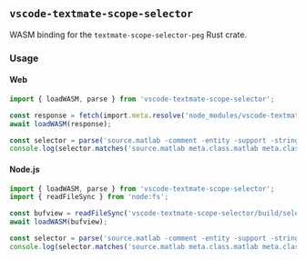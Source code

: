 ## `vscode-textmate-scope-selector`

WASM binding for the `textmate-scope-selector-peg` Rust crate.

### Usage

#### Web

```typescript
import { loadWASM, parse } from 'vscode-textmate-scope-selector';

const response = fetch(import.meta.resolve('node_modules/vscode-textmate-scope-selector/build/selector.wasm'));
await loadWASM(response);

const selector = parse('source.matlab -comment -entity -support -string -variable -interpolation -source.shell');
console.log(selector.matches('source.matlab meta.class.matlab meta.class.declaration.matlab entity.name.type.class.matlab'));
```

#### Node.js

```typescript
import { loadWASM, parse } from 'vscode-textmate-scope-selector';
import { readFileSync } from 'node:fs';

const bufview = readFileSync('vscode-textmate-scope-selector/build/selector.wasm');
await loadWASM(bufview);

const selector = parse('source.matlab -comment -entity -support -string -variable -interpolation -source.shell');
console.log(selector.matches('source.matlab meta.class.matlab meta.class.declaration.matlab entity.name.type.class.matlab'));
```
